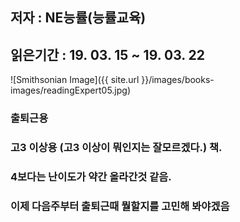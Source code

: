 ## 저자 :  NE능률(능률교육)

## 읽은기간 : 19. 03. 15 ~ 19. 03. 22

![Smithsonian Image]({{ site.url }}/images/books-images/readingExpert05.jpg)

### 출퇴근용

### 고3 이상용 (고3 이상이 뭐인지는 잘모르겠다.) 책.

### 4보다는 난이도가 약간 올라간것 같음.

### 이제 다음주부터 출퇴근때 뭘할지를 고민해 봐야겠음